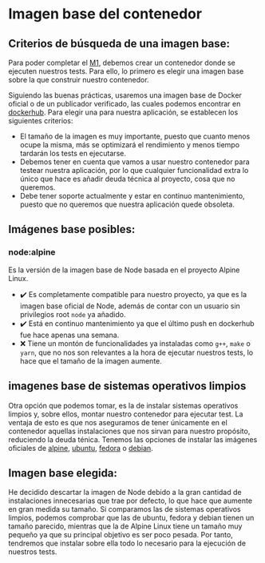 # Imagen base del contenedor

## Criterios de búsqueda de una imagen base:

Para poder completar el [M1](https://github.com/pablo1mc315/iv_pablomc/milestone/3), debemos crear un contenedor donde se ejecuten nuestros tests. Para ello, lo primero es elegir una imagen base sobre la que construir nuestro contenedor.

Siguiendo las buenas prácticas, usaremos una imagen base de Docker oficial o de un publicador verificado, las cuales podemos encontrar en [dockerhub](https://hub.docker.com/search?q=&type=image&image_filter=official%2Cstore). Para elegir una para nuestra aplicación, se establecen los siguientes criterios:

- El tamaño de la imagen es muy importante, puesto que cuanto menos ocupe la misma, más se optimizará el rendimiento y menos tiempo tardarán los tests en ejecutarse.
- Debemos tener en cuenta que vamos a usar nuestro contenedor para testear nuestra aplicación, por lo que cualquier funcionalidad extra lo único que hace es añadir deuda técnica al proyecto, cosa que no queremos. 
- Debe tener soporte actualmente y estar en continuo mantenimiento, puesto que no queremos que nuestra aplicación quede obsoleta.

## Imágenes base posibles:

### node:alpine

Es la versión de la imagen base de Node basada en el proyecto Alpine Linux.

- :heavy_check_mark: Es completamente compatible para nuestro proyecto, ya que es la imagen base oficial de Node, además de contar con un usuario sin privilegios root `node` ya añadido.
- :heavy_check_mark: Está en continuo mantenimiento ya que el último push en dockerhub fue hace apenas una semana.
- :x: Tiene un montón de funcionalidades ya instaladas como `g++`,  `make` o `yarn`, que no nos son relevantes a la hora de ejecutar nuestros tests, lo hace que el tamaño de la imagen aumente.

## imagenes base de sistemas operativos limpios

Otra opción que podemos tomar, es la de instalar sistemas operativos limpios y, sobre ellos, montar nuestro contenedor para ejecutar test. La ventaja de esto es que nos aseguramos de tener únicamente en el contenedor aquellas instalaciones que nos sirvan para nuestro propósito, reduciendo la deuda ténica. Tenemos las opciones de instalar las imágenes oficiales de [alpine](https://hub.docker.com/_/alpine), [ubuntu](https://hub.docker.com/_/ubuntu), [fedora](https://hub.docker.com/_/fedora) o [debian](https://hub.docker.com/_/debian).

## Imagen base elegida:

He decidido descartar la imagen de Node debido a la gran cantidad de instalaciones innecesarias que trae por defecto, lo que hace que aumente en gran medida su tamaño. Si comparamos las de sistemas operativos limpios, podemos comprobar que las de ubuntu, fedora y debian tienen un tamaño parecido, mientras que la de Alpine Linux tiene un tamaño muy pequeño ya que su principal objetivo es ser poco pesada. Por tanto, tendremos que instalar sobre ella todo lo necesario para la ejecución de nuestros tests.